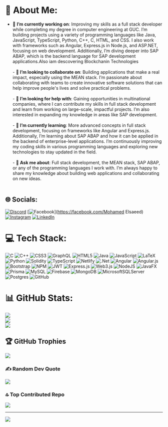 # 💫 About Me:
- 🔭 **I’m currently working on**: Improving my skills as a full stack developer while completing my degree in computer engineering at GUC. I’m building projects using a variety of programming languages like Java, JavaScript, TypeScript, Python, C++, C, HTML, and CSS. I also work with frameworks such as Angular, Express.js in Node.js, and ASP.NET, focusing on web development. Additionally, I’m diving deeper into SAP ABAP, which is the backend language for SAP development applications.Also iam descovering Blockchanin Technologies<br><br>- 👯 **I’m looking to collaborate on**: Building applications that make a real impact, especially using the MEAN stack. I’m passionate about collaborating with teams to create innovative software solutions that can help improve people's lives and solve practical problems.<br><br>- 🤝 **I’m looking for help with**: Gaining opportunities in multinational companies, where I can contribute my skills in full stack development and learn from working on large-scale, impactful projects. I’m also interested in expanding my knowledge in areas like SAP development.<br><br>- 🌱 **I’m currently learning**: More advanced concepts in full stack development, focusing on frameworks like Angular and Express.js. Additionally, I’m learning about SAP ABAP and how it can be applied in the backend of enterprise-level applications. I’m continuously improving my coding skills in various programming languages and exploring new technologies to stay updated in the field.<br><br>- 💬 **Ask me about**: Full stack development, the MEAN stack, SAP ABAP, or any of the programming languages I work with. I’m always happy to share my knowledge about building web applications and collaborating on new ideas.<br><br>


## 🌐 Socials:
[![Discord](https://img.shields.io/badge/Discord-%237289DA.svg?logo=discord&logoColor=white)](https://discord.gg/mohamedsaeed5522) [![Facebook](https://img.shields.io/badge/Facebook-%231877F2.svg?logo=Facebook&logoColor=white)](https://facebook.com/Mohamed Elsaeed) [![Instagram](https://img.shields.io/badge/Instagram-%23E4405F.svg?logo=Instagram&logoColor=white)](https://instagram.com/msmm_424) [![LinkedIn](https://img.shields.io/badge/LinkedIn-%230077B5.svg?logo=linkedin&logoColor=white)](https://linkedin.com/in/www.linkedin.com/in/mohamed-elsaeed-elmenshawy) 

# 💻 Tech Stack:
![C](https://img.shields.io/badge/c-%2300599C.svg?style=for-the-badge&logo=c&logoColor=white) ![C++](https://img.shields.io/badge/c++-%2300599C.svg?style=for-the-badge&logo=c%2B%2B&logoColor=white) ![CSS3](https://img.shields.io/badge/css3-%231572B6.svg?style=for-the-badge&logo=css3&logoColor=white) ![GraphQL](https://img.shields.io/badge/-GraphQL-E10098?style=for-the-badge&logo=graphql&logoColor=white) ![HTML5](https://img.shields.io/badge/html5-%23E34F26.svg?style=for-the-badge&logo=html5&logoColor=white) ![Java](https://img.shields.io/badge/java-%23ED8B00.svg?style=for-the-badge&logo=openjdk&logoColor=white) ![JavaScript](https://img.shields.io/badge/javascript-%23323330.svg?style=for-the-badge&logo=javascript&logoColor=%23F7DF1E) ![LaTeX](https://img.shields.io/badge/latex-%23008080.svg?style=for-the-badge&logo=latex&logoColor=white) ![Python](https://img.shields.io/badge/python-3670A0?style=for-the-badge&logo=python&logoColor=ffdd54) ![Solidity](https://img.shields.io/badge/Solidity-%23363636.svg?style=for-the-badge&logo=solidity&logoColor=white) ![TypeScript](https://img.shields.io/badge/typescript-%23007ACC.svg?style=for-the-badge&logo=typescript&logoColor=white) ![Netlify](https://img.shields.io/badge/netlify-%23000000.svg?style=for-the-badge&logo=netlify&logoColor=#00C7B7) ![.Net](https://img.shields.io/badge/.NET-5C2D91?style=for-the-badge&logo=.net&logoColor=white) ![Angular](https://img.shields.io/badge/angular-%23DD0031.svg?style=for-the-badge&logo=angular&logoColor=white) ![Angular.js](https://img.shields.io/badge/angular.js-%23E23237.svg?style=for-the-badge&logo=angularjs&logoColor=white) ![Bootstrap](https://img.shields.io/badge/bootstrap-%238511FA.svg?style=for-the-badge&logo=bootstrap&logoColor=white) ![NPM](https://img.shields.io/badge/NPM-%23CB3837.svg?style=for-the-badge&logo=npm&logoColor=white) ![JWT](https://img.shields.io/badge/JWT-black?style=for-the-badge&logo=JSON%20web%20tokens) ![Express.js](https://img.shields.io/badge/express.js-%23404d59.svg?style=for-the-badge&logo=express&logoColor=%2361DAFB) ![Web3.js](https://img.shields.io/badge/web3.js-F16822?style=for-the-badge&logo=web3.js&logoColor=white) ![NodeJS](https://img.shields.io/badge/node.js-6DA55F?style=for-the-badge&logo=node.js&logoColor=white) ![JavaFX](https://img.shields.io/badge/javafx-%23FF0000.svg?style=for-the-badge&logo=javafx&logoColor=white) ![Prisma](https://img.shields.io/badge/Prisma-3982CE?style=for-the-badge&logo=Prisma&logoColor=white) ![MySQL](https://img.shields.io/badge/mysql-4479A1.svg?style=for-the-badge&logo=mysql&logoColor=white) ![Firebase](https://img.shields.io/badge/firebase-a08021?style=for-the-badge&logo=firebase&logoColor=ffcd34) ![MongoDB](https://img.shields.io/badge/MongoDB-%234ea94b.svg?style=for-the-badge&logo=mongodb&logoColor=white) ![MicrosoftSQLServer](https://img.shields.io/badge/Microsoft%20SQL%20Server-CC2927?style=for-the-badge&logo=microsoft%20sql%20server&logoColor=white) ![Postgres](https://img.shields.io/badge/postgres-%23316192.svg?style=for-the-badge&logo=postgresql&logoColor=white) ![GitHub](https://img.shields.io/badge/github-%23121011.svg?style=for-the-badge&logo=github&logoColor=white)
# 📊 GitHub Stats:
![](https://github-readme-stats.vercel.app/api?username=MohamedElsaeed424&theme=outrun&hide_border=false&include_all_commits=true&count_private=true)<br/>
![](https://github-readme-streak-stats.herokuapp.com/?user=MohamedElsaeed424&theme=outrun&hide_border=false)<br/>
![](https://github-readme-stats.vercel.app/api/top-langs/?username=MohamedElsaeed424&theme=outrun&hide_border=false&include_all_commits=true&count_private=true&layout=compact)

## 🏆 GitHub Trophies
![](https://github-profile-trophy.vercel.app/?username=MohamedElsaeed424&theme=radical&no-frame=false&no-bg=true&margin-w=4)

### ✍️ Random Dev Quote
![](https://quotes-github-readme.vercel.app/api?type=horizontal&theme=radical)

### 🔝 Top Contributed Repo
![](https://github-contributor-stats.vercel.app/api?username=MohamedElsaeed424&limit=5&theme=dark&combine_all_yearly_contributions=true)

---
[![](https://visitcount.itsvg.in/api?id=MohamedElsaeed424&icon=9&color=9)](https://visitcount.itsvg.in)

<!-- Proudly created with GPRM ( https://gprm.itsvg.in ) -->
